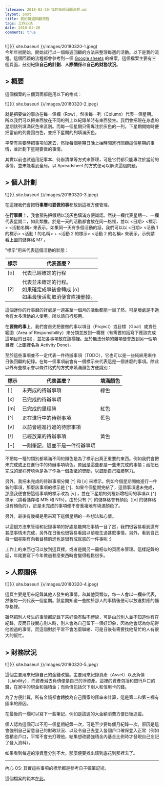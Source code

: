 ```yaml
---
filename: 2018-03-20-我的每週回顧流程.md
layout: post
title: 我的每週回顧流程
tags: 工作心法
date: 2018-03-20
comments: true
---
```


![]({{ site.baseurl }}/images/20180320-1.jpeg)  
今年年初開始，開始試行以一個每週回顧的方法來整理每週的活動。以下是我的流程。這個回顧的流程都會參考到一個 [Google sheets](https://www.google.com/sheets/about/) 的檔案，這個檔案主要有三個頁面，分別紀錄**自己的計劃**、**人際關係**和**自己的財務狀況**。

## > 概要
這個檔案的三個頁面都是用以下的格式：

![]({{ site.baseurl }}/images/20180320-2.jpeg)

就是把要做的事放在每一個欄（Row），然後每一列（Column）代表一個星期。所以我們可以把東西放在不同的列上以紀錄某時有東西發生。我們會把現在身處的星期該列填滿灰色來區別。而每一個星期只需專注於灰色的一列。下星期開始時便把當前的列變回白色，並把下星期的列填滿灰色。

平常有需要時把事項加進去，然後每個星期日晚上抽時間進行回顧這個星期的事情，並計劃下星期要做的事情。

其實以前也試過用記事本、待辦清單等方式來管理，可是它們都只能專注於當前的事情，並未能看到全局。以 Spreadsheet 的方式便可以解決這個問題。

## > 個人計劃

![]({{ site.baseurl }}/images/20180320-3.jpeg)

在這裡我們會把**行事曆**和**要做的事**都放到這裡方便管理。

在**行事曆**上，我會預先把假期以淺灰色填滿方便識認。然後一欄代表星期一、一欄代表星期二，如此類推。於是一天的活動都會放在同一格裡，並以 <日期> <標示> <活動名稱> 來表示。如果同一天有多個活動的話，我們可以以 <日期> <活動 1 的標示> <活動 1 的名稱> + <活動 2 的標示> <活動 2 的名稱>  來表示。示例請看上圖的儲存格 M7 。

"標示"用來代表這個活動的狀態：

|標示|代表甚麼？|
|---|---|
|[o]|代表已經確定的行程|
|[?]|代表並未確定的行程。<br/>如果確定成事後會轉成 [o] <br/>如果最後活動取消便會直接删掉。|

這個迷你的行事曆的好處是一週甚至一個月的活動都能一目了然，可是壞處是不適合有太多活動的人使用。所以請自行服用。

在**要做的事**上，我們會首先把要做的事以項目（Project）或目標（Goal）或責任範圍（Area of Responsibility）來分類並放到一欄裡（有需要的話寫下應該完成這項目的日期），並把各事項放在該欄裡。至於無法分類的雜項便會放到另一個項目裡（上圖裡名為 Activity Done）。

至於這些事項並不一定代表一件待辦事項（TODO），它也可以是一些純綷用來作日後回顧的紀錄。在每一個事項前會有一個標示來代表這是一個甚麼的事項。除此以外有些標示會以條件格式的方式來填滿顏色方便識別：

|標示|代表甚麼？|填滿顏色|
|---|---|---|
|[ ]|未完成的待辦事項|綠色|
|[x]|已完成的待辦事項||
|[m]|已完成的里程碑|紅色|
|[^]|正在進行中的待辦事項|藍色|
|[v]|以前曾經進行過的待辦事項||
|[/]|已經放棄的待辦事項|黃色|
|[-]|一則筆記，這並不是一件待辦事項||

不把每一種的類別都填滿不同的顏色是為了標示出真正重要的東西。例如我們會把未完成或正在進行中的待辦事項填色。原因是這些都是一些未完成的事情；而把已完成的里程碑填色是為了作為一個象徵的奬勵，以鼓勵自己繼續努力。

另外，我把未完成的待辦事項分開 [^] 和 [v] 來標示。例如今個星期開始進行一件新的事項，那麼該事項的標示是 [^]、如果今個星期完結了，這個事項還未完成，那麼我便會把這個事項的標示改為 [v] ，並在下星期的列裡新增相同的事項以 [^] 標示（請看儲存格 M15 和 N15）。由於只有 [^] 的儲存格會有顏色（[v] 的儲存格沒有顏色的），於是未完成的事項便不會重複地有填滿顏色了。

另外，最後有幾欄是用來寫下這個星期的一些想法和心情。

以這個方法來管理和記錄事項的好處是能夠把事情一目了然，我們很容易看到還有甚麼事情未完成，另外在日後也很容易看回以前發生過甚麼事情。另外，看到自己每一個星期有向著目標前進也是很有成就感的一件事呢 :)

工作上的東西也可以放到這頁裡，或者是開另一需相似的頁面來管理。這樣記錄的話，年尾要寫下今年做過甚麼東西時會變得輕鬆很多。

## > 人際關係

![]({{ site.baseurl }}/images/20180320-4.jpeg)

這頁主要是用來記錄其他人發生的事情。和其他頁類似，每一人會以一欄來代表，然後每一列代表一個星期。該星期知道一些關於那人的事情後便可以放進對應的儲存格裡。

雖然把別人發生的事情都記錄下來好像有點不禮貌，可是由於別人並不知道你有在紀錄，反而日後關心別人時，別人會為自己留下一個好印象，因為他會認為你記得他說過的事情，而這個對於平常不會怎麼聯絡、可是日後有需要找他幫忙的人有很大的幫忙。

## > 財務狀況

![]({{ site.baseurl }}/images/20180320-5.jpeg)

這個主要用來紀錄自己的金錢改變。主要用來紀錄資產（Asset）以及負債（Liability），而資產減去負債便是自己的淨資產。這裡的資產包括和銀行戶口的錢，在家中的現金和強積金；而負債包括欠下別人和信用卡的錢。

為了方便計算，所有金錢都會轉換為自己國家的匯率來計算，這是第二和第三欄有匯率的原因。

在最後的一欄可以寫下一些筆記，例如是該週的大金額消費方便日後追蹤。

個人認為這個可以不用一個星期紀錄一次，可是至少要每個月紀錄一次。原因是這會強制自己留意自己的財政狀況、以及令自己去登入各個戶口確保登入正常（例如強積金戶口，平常不會去打理他，結果想改變強積金內基金比例時才發現自己忘記了登入資料）。

如果看到每週的淨資產分別不大，那麼便要找出錢到底花到那裡去了。

---
內心 OS: 其實這些事項的標示都是參考自子彈筆記術。

這個檔案的範本[在此](https://docs.google.com/spreadsheets/d/14y2mDy5Bc2FtucQ1-Vy3VL3U8kpORm4UP_XRDwzGfXs)。

